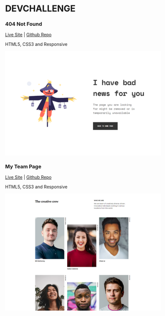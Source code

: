 # DEVCHALLENGE

### 404 Not Found

[Live Site](https://404-not-found-dc.netlify.app/) | [Github Repo](https://github.com/varisDogukan/dev-challenges/tree/main/404-not-found-master)

HTML5, CSS3 and Responsive

![](/images/404-not-found-preview.png)

### My Team Page

[Live Site](https://my-team-dc.netlify.app/) | [Github Repo](https://github.com/varisDogukan/dev-challenges/tree/main/my-team-page-master)

HTML5, CSS3 and Responsive

![](/images/my-team-preview.png)
